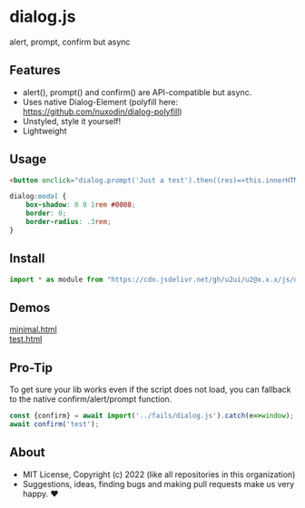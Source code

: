 # dialog.js
alert, prompt, confirm but async

## Features

- alert(), prompt() and confirm() are API-compatible but async.
- Uses native Dialog-Element (polyfill here: https://github.com/nuxodin/dialog-polyfill)
- Unstyled, style it yourself!
- Lightweight

## Usage

```html
<button onclick="dialog.prompt('Just a test').then((res)=>this.innerHTML = 'value: '+res)">run</button>
```

```css
dialog:modal {
    box-shadow: 0 0 1rem #0008;
    border: 0;
    border-radius: .3rem;
}
```

## Install

```js
import * as module from "https://cdn.jsdelivr.net/gh/u2ui/u2@x.x.x/js/dialog/dialog.min.js"
```

## Demos

[minimal.html](http://gcdn.li/u2ui/u2@main/js/dialog/tests/minimal.html)  
[test.html](http://gcdn.li/u2ui/u2@main/js/dialog/tests/test.html)  

## Pro-Tip

To get sure your lib works even if the script does not load, you can fallback to the native confirm/alert/prompt function.

```js
const {confirm} = await import('../fails/dialog.js').catch(e=>window);
await confirm('test');
```

## About

- MIT License, Copyright (c) 2022 <u2> (like all repositories in this organization) <br>
- Suggestions, ideas, finding bugs and making pull requests make us very happy. ♥

